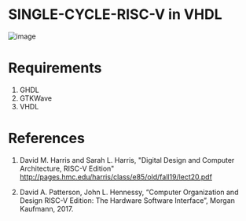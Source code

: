 # SINGLE-CYCLE-RISC-V in VHDL

![image](https://user-images.githubusercontent.com/88595269/128730771-560da5b6-f33b-410c-bc03-2dc68f2c748e.png)

# Requirements
1. GHDL
2. GTKWave
3. VHDL

# References

1. David M. Harris and Sarah L. Harris, "Digital Design and Computer Architecture, RISC-V Edition" 
http://pages.hmc.edu/harris/class/e85/old/fall19/lect20.pdf

2. David A. Patterson, John L. Hennessy, “Computer Organization and Design RISC-V Edition: The Hardware Software Interface”, Morgan Kaufmann, 2017.
